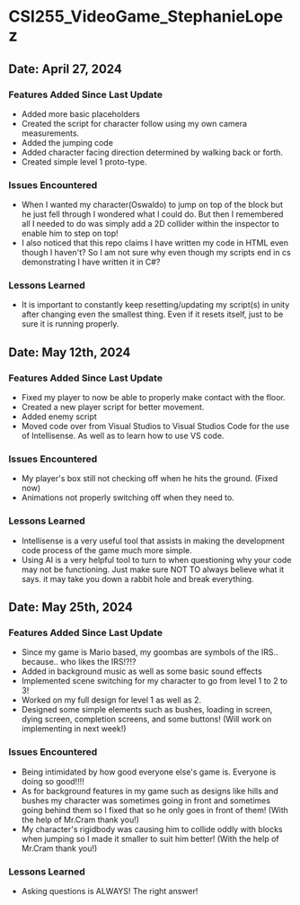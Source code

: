 # CSI255_VideoGame_StephanieLopez
 
## Date: April 27, 2024
### Features Added Since Last Update
- Added more basic placeholders
- Created the script for character follow using my own camera measurements.
- Added the jumping code
- Added character facing direction determined by walking back or forth.
- Created simple level 1 proto-type.

### Issues Encountered
- When I wanted my character(Oswaldo) to jump on top of the block but he just fell through I wondered what I could do. But then I remembered all I needed to do was simply add a 2D collider within the inspector to enable him to step on top! 
- I also noticed that this repo claims I have written my code in HTML even though I haven't? So I am not sure why even though my scripts end in cs demonstrating I have written it in C#?

### Lessons Learned
- It is important to constantly keep resetting/updating my script(s) in unity after changing even the smallest thing. Even if it resets itself, just to be sure  it is running properly.

## Date: May 12th, 2024
### Features Added Since Last Update
- Fixed my player to now be able to properly make contact with the floor.
- Created a new player script for better movement. 
- Added enemy script
- Moved code over from Visual Studios to Visual Studios Code for the use of Intellisense. As well as to learn how to use VS code. 

### Issues Encountered
- My player's box still not checking off when he hits the ground. (Fixed now)
- Animations not properly switching off when they need to. 

### Lessons Learned
- Intellisense is a very useful tool that assists in making the development code process of the game much more simple.
- Using AI is a very helpful tool to turn to when questioning why your code may not be functioning. Just make sure NOT TO always believe what it says. it may take you down a rabbit hole and break everything.

## Date: May 25th, 2024
### Features Added Since Last Update
- Since my game is Mario based, my goombas are symbols of the IRS.. because.. who likes the IRS!?!?
- Added in background music as well as some basic sound effects
- Implemented scene switching for my character to go from level 1 to 2 to 3!
- Worked on my full design for level 1 as well as 2.
- Designed some simple elements such as bushes, loading in screen, dying screen, completion screens, and some buttons! (Will work on implementing in next week!)

### Issues Encountered
- Being intimidated by how good everyone else's game is. Everyone is doing so good!!!!
- As for background features in my game such as designs like hills and bushes my character was sometimes going in front and sometimes going behind them so I fixed that so he only goes in front of them! (With the help of Mr.Cram thank you!)
- My character's rigidbody was causing him to collide oddly with blocks when jumping so I made it smaller to suit him better! (With the help of Mr.Cram thank you!)

### Lessons Learned
- Asking questions is ALWAYS! The right answer! 
